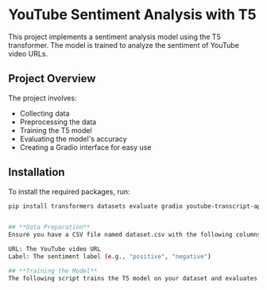 # YouTube Sentiment Analysis with T5

This project implements a sentiment analysis model using the T5 transformer. The model is trained to analyze the sentiment of YouTube video URLs.

## Project Overview

The project involves:
- Collecting data
- Preprocessing the data
- Training the T5 model
- Evaluating the model's accuracy
- Creating a Gradio interface for easy use

## Installation

To install the required packages, run:

```bash
pip install transformers datasets evaluate gradio youtube-transcript-api pydub


## **Data Preparation**
Ensure you have a CSV file named dataset.csv with the following columns:

URL: The YouTube video URL
Label: The sentiment label (e.g., "positive", "negative")

## **Training the Model**
The following script trains the T5 model on your dataset and evaluates its accuracy:
